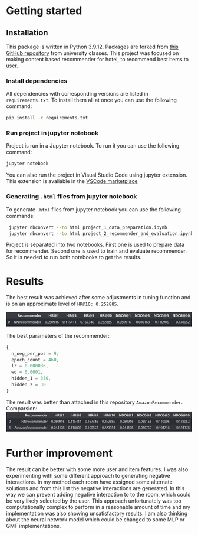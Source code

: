 # Getting started

  ## Installation

  This package is written in Python 3.9.12. Packages are forked from [this GitHub repository](https://github.com/PiotrZiolo/recommender-systems-class) from university classes. This project was focused on making content based recommender for hotel, to recommend best items to user.

  ### Install dependencies

  All dependencies with corresponding versions are listed in `requirements.txt`. To install them all at once you can use the following command:

  ```bash
  pip install -r requirements.txt
  ```

  ### Run project in jupyter notebook

  Project is run in a Jupyter notebook. To run it you can use the following command:

  ```bash
  jupyter notebook
  ```

  You can also run the project in Visual Studio Code using jupyter extension. This extension is available in the [VSCode marketplace](https://marketplace.visualstudio.com/items?itemName=ms-toolsai.jupyter)

  ### Generating `.html` files from jupyter notebook

  To generate `.html` files from jupyter notebook you can use the following commands:
  ```bash
   jupyter nbconvert --to html project_1_data_preparation.ipynb
   jupyter nbconvert --to html project_2_recommender_and_evaluation.ipynb
  ```

  Project is separated into two notebooks. First one is used to prepare data for recommender. Second one is used to train and evaluate recommender. So it is needed to run both notebooks to get the results.

# Results

  The best result was achieved after some adjustments in tuning function and is on an approximate level of `HR@10: 0.252885`.

  <img src="assets/final_result.png" />

  The best parameters of the recommender:
  ```js
  {
    n_neg_per_pos = 9,
    epoch_count = 460,
    lr = 0.000086,
    wd = 0.0001,
    hidden_1 = 330,
    hidden_2 = 30
  }
  ```

  The result was better than attached in this repository `AmazonRecommender`. Comparsion:
  <img src="assets/final_comparsion.png" />

# Further improvement

  The result can be better with some more user and item features. I was also experimenting with some different approach to generating negative interactions. In my method each room have assigned some alternate solutions and from this list the negative interactions are generated. In this way we can prevent adding negative interaction to to the room, which could be very likely selected by the user. This approach unfortunately was too computationally complex to perform in a reasonable amount of time and my implementation was also showing unsatisfactory results. I am also thinking about the neural network model which could be changed to some MLP or GMF implementations.